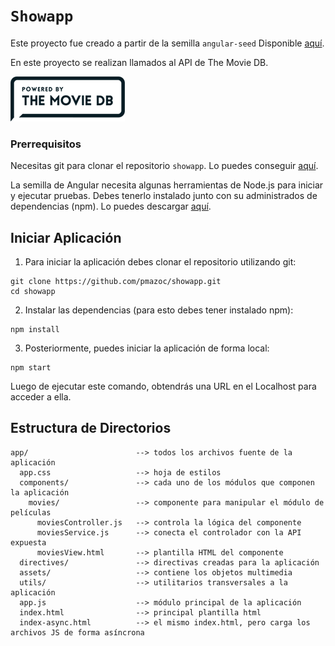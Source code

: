 # `Showapp`

Este proyecto fue creado a partir de la semilla `angular-seed` Disponible [aquí][angular-seed].

En este proyecto se realizan llamados al API de The Movie DB. <br />

![alt text](app/assets/logo-api.png "The Movie DB")

### Prerrequisitos

Necesitas git para clonar el repositorio `showapp`. Lo puedes conseguir [aquí][git].

La semilla de Angular necesita algunas herramientas de Node.js para iniciar y ejecutar pruebas. Debes tenerlo instalado junto con su administrados de dependencias (npm). 
Lo puedes descargar [aquí][node].

## Iniciar Aplicación

1. Para iniciar la aplicación debes clonar el repositorio utilizando git:
  
```
git clone https://github.com/pmazoc/showapp.git
cd showapp
```

2. Instalar las dependencias (para esto debes tener instalado npm):

```
npm install
```

3. Posteriormente, puedes iniciar la aplicación de forma local:

```
npm start
```

Luego de ejecutar este comando, obtendrás una URL en el Localhost para acceder a ella.

## Estructura de Directorios

```
app/                        --> todos los archivos fuente de la aplicación
  app.css                   --> hoja de estilos
  components/               --> cada uno de los módulos que componen la aplicación
    movies/                 --> componente para manipular el módulo de películas
      moviesController.js   --> controla la lógica del componente
      moviesService.js      --> conecta el controlador con la API expuesta
      moviesView.html       --> plantilla HTML del componente
  directives/               --> directivas creadas para la aplicación
  assets/                   --> contiene los objetos multimedia
  utils/                    --> utilitarios transversales a la aplicación  
  app.js                    --> módulo principal de la aplicación
  index.html                --> principal plantilla html
  index-async.html          --> el mismo index.html, pero carga los archivos JS de forma asíncrona
```

[angular-seed]: https://github.com/angular/angular-seed
[git]: https://git-scm.com/
[node]: https://nodejs.org/
[npm]: https://www.npmjs.org/
